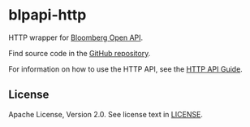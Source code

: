 blpapi-http
===========

HTTP wrapper for [Bloomberg Open API].

Find source code in the [GitHub repository].

For information on how to use the HTTP API, see the [HTTP API Guide].

[Bloomberg Open API]: http://bloomberglabs.com/api
[GitHub repository]: http://github.com/bloomberg/blpapi-http
[HTTP API Guide]: HTTP_API_Guide.md


License
-------

Apache License, Version 2.0. See license text in
[LICENSE](https://github.com/bloomberg/blpapi-http/blob/master/LICENSE).
